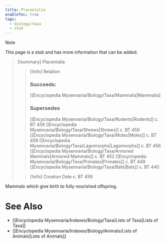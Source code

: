 ```yaml
---
title: Placentalia
enableToc: true
tags:
  - biology/taxa
  - stub
---
```


> [!note]
> This page is a stub and has more information that can be added.

> [!summary] Placentalia
> > [!info] Relation
> > ### Succeeds:
> > [[Encyclopedia Mysenvaria/Biology/Taxa/Mammalia|Mammalia]
> > ### Supersedes 
> > [[Encyclopedia Mysenvaria/Biology/Taxa/Rodents|Rodents]] c. BT 459
> > [[Encyclopedia Mysenvaria/Biology/Taxa/Shrews|Shrews]] c. BT 459
> > [[Encyclopedia Mysenvaria/Biology/Taxa/Moles|Moles]] c. BT 458
> > [[Encyclopedia Mysenvaria/Biology/Taxa/Lagomorphs|Lagomorphs]] c. BT 456
> > [[Encyclopedia Mysenvaria/Biology/Taxa/Armored Mammals|Armored Mammals]] c. BT 452
> > [[Encyclopedia Mysenvaria/Biology/Taxa/Primates|Primates]] c. BT 449
> > [[Encyclopedia Mysenvaria/Biology/Taxa/Bats|Bats]] c. BT 440
>
> > [!info] Creation Date
> > c. BT 459

Mammals which give birth to fully nourished offspring.

# See Also
- [[Encyclopedia Mysenvaria/Indexes/Biology/Taxa/Lists of Taxa|Lists of Taxa]]
- [[Encyclopedia Mysenvaria/Indexes/Biology/Animals/Lists of Animals|Lists of Animals]]
